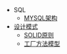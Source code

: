 - SQL
  - [MYSQL架构](./SQL/MySQL%E6%9E%B6%E6%9E%84.md)
- [设计模式](./设计模式/README.md)
  - [SOLID原则](./设计模式/1.SOLID原则.md)
  - [工厂方法模型](./设计模式/2.工厂方法模式.md)

